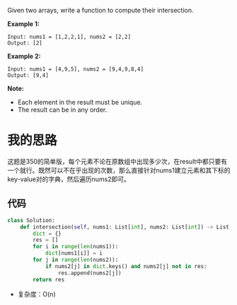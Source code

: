 Given two arrays, write a function to compute their intersection.

**Example 1:**

```
Input: nums1 = [1,2,2,1], nums2 = [2,2]
Output: [2]
```

**Example 2:**

```
Input: nums1 = [4,9,5], nums2 = [9,4,9,8,4]
Output: [9,4]
```

**Note:**

- Each element in the result must be unique.
- The result can be in any order.

# 我的思路 

这题是350的简单版，每个元素不论在原数组中出现多少次，在result中都只要有一个就行。既然可以不在乎出现的次数，那么直接针对nums1建立元素和其下标的key-value对的字典，然后遍历nums2即可。



## 代码

```python
class Solution:
    def intersection(self, nums1: List[int], nums2: List[int]) -> List[int]:
        dict = {}
        res = []
        for i in range(len(nums1)):
            dict[nums1[i]] = i
        for j in range(len(nums2)):
            if nums2[j] in dict.keys() and nums2[j] not in res:
                res.append(nums2[j])
        return res
```

+ 复杂度：O(n)


